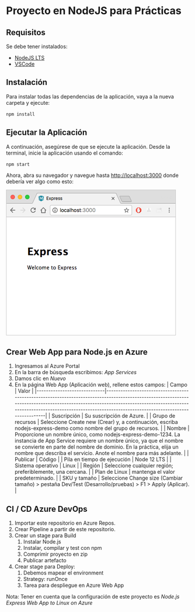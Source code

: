 # Proyecto en NodeJS para Prácticas

## Requisitos

Se debe tener instalados:

- [NodeJS LTS](https://nodejs.org/es/)
- [VSCode](https://code.visualstudio.com/)

## Instalación

Para instalar todas las dependencias de la aplicación, vaya a la nueva carpeta y ejecute:

```javascript
npm install
```

## Ejecutar la Aplicación

A continuación, asegúrese de que se ejecute la aplicación. Desde la terminal, inicie la aplicación usando el comando:

```javascript
npm start
```

Ahora, abra su navegador y navegue hasta [http://localhost:3000](http://localhost:3000) donde debería ver algo como esto:

![express](images/express.png)

## Crear Web App para Node.js en Azure

1. Ingresamos al Azure Portal
2. En la barra de búsqueda escribimos: *App Services*
3. Damos clic en *Nuevo*
4. En la página Web App (Aplicación web), rellene estos campos:
| Campo                       | Valor                                                                                                                                                                                                                                                                        |
|-----------------------------|------------------------------------------------------------------------------------------------------------------------------------------------------------------------------------------------------------------------------------------------------------------------------|
| Suscripción                 | Su suscripción de Azure.                                                                                                                                                                                                                                                     |
| Grupo de recursos           | Seleccione Create new (Crear) y, a continuación, escriba nodejs-express-demo como nombre del grupo de recursos.                                                                                                                                                              |
| Nombre                      | Proporcione un nombre único, como nodejs-express-demo-1234. La instancia de App Service requiere un nombre único, ya que el nombre se convierte en parte del nombre de dominio. En la práctica, elija un nombre que describa el servicio. Anote el nombre para más adelante. |
| Publicar                    | Código                                                                                                                                                                                                                                                                       |
| Pila en tiempo de ejecución | Node 12 LTS                                                                                                                                                                                                                                                                  |
| Sistema operativo           | Linux                                                                                                                                                                                                                                                                        |
| Región                      | Seleccione cualquier región; preferiblemente, una cercana.                                                                                                                                                                                                                   |
| Plan de Linux               | mantenga el valor predeterminado.                                                                                                                                                                                                                                            |
| SKU y tamaño                | Seleccione Change size (Cambiar tamaño) > pestaña Dev/Test (Desarrollo/pruebas) > F1 > Apply (Aplicar).                                                                                                                                                                      |

## CI / CD Azure DevOps

1. Importar este repositorio en Azure Repos.
2. Crear Pipeline a partir de este repositorio.
3. Crear un stage para Build
   1. Instalar Node.js
   2. Instalar, compilar y test con npm
   3. Comprimir proyecto en zip
   4. Publicar artefacto
4. Crear stage para Deploy:
   1. Debemos mapear el environment
   2. Strategy: runOnce
   3. Tarea para despliegue en Azure Web App

Nota: Tener en cuenta que la configuración de este proyecto es *Node.js Express Web App to Linux on Azure*
